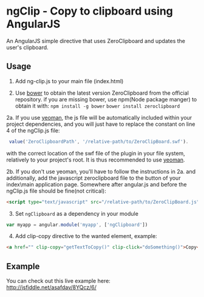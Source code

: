 ngClip - Copy to clipboard using AngularJS
=======

An AngularJS simple directive that uses ZeroClipboard and updates the user's clipboard. 


## Usage
1. Add ng-clip.js to your main file (index.html)

2. Use [bower](http://bower.io) to obtain the latest version ZeroClipboard from the official repository.
if you are missing bower, use npm(Node package manger) to obtain it with:
```npm install -g bower```
```bower install zeroclipboard```

2a. If you use [yeoman](http://yeoman.io/), the js file will be automatically included within your project dependencies, and you will just have to replace the constant on line 4 of the ngClip.js file: 
```javascript
 value('ZeroClipboardPath', '/relative-path/to/ZeroClipBoard.swf').
```
with the correct location of the swf file of the plugin in your file system, relatively to your project's root.
It is thus recommended to use [yeoman](http://yeoman.io/).

2b. If you don't use yeoman, you'll have to follow the instructions in 2a. and additionally, add the javascript zeroclipboard file to the button of your index\main application page.
Somewhere after angular.js and before the ngClip.js file should be fine(not critical):
```html
<script type="text/javascript" src="/relative-path/to/ZeroClipBoard.js"></script>
```
3. Set `ngClipboard` as a dependency in your module
  ```javascript
  var myapp = angular.module('myapp', ['ngClipboard'])
  ```

4. Add clip-copy directive to the wanted element, example:
  ```html
  <a href="" clip-copy="getTextToCopy()" clip-click="doSomething()">Copy</a>
  ```


## Example
You can check out this live example here: http://jsfiddle.net/asafdav/8YQcz/6/
